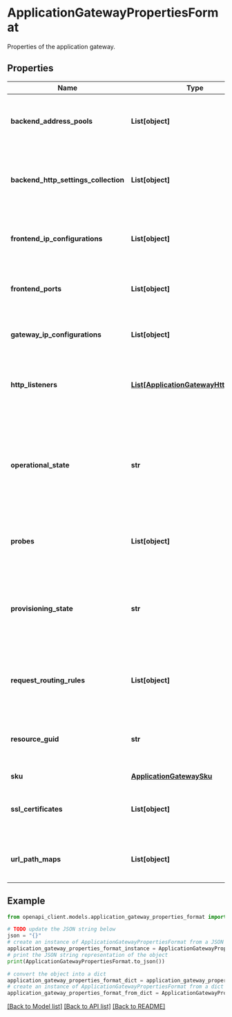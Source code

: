 # ApplicationGatewayPropertiesFormat

Properties of the application gateway.

## Properties

Name | Type | Description | Notes
------------ | ------------- | ------------- | -------------
**backend_address_pools** | **List[object]** | Backend address pool of the application gateway resource. | [optional] 
**backend_http_settings_collection** | **List[object]** | Backend http settings of the application gateway resource. | [optional] 
**frontend_ip_configurations** | **List[object]** | Frontend IP addresses of the application gateway resource. | [optional] 
**frontend_ports** | **List[object]** | Frontend ports of the application gateway resource. | [optional] 
**gateway_ip_configurations** | **List[object]** | Gets or sets subnets of application gateway resource | [optional] 
**http_listeners** | [**List[ApplicationGatewayHttpListener]**](ApplicationGatewayHttpListener.md) | Http listeners of the application gateway resource. | [optional] 
**operational_state** | **str** | Operational state of the application gateway resource. Possible values are: &#39;Stopped&#39;, &#39;Started&#39;, &#39;Running&#39;, and &#39;Stopping&#39;. | [optional] [readonly] 
**probes** | **List[object]** | Probes of the application gateway resource. | [optional] 
**provisioning_state** | **str** | Provisioning state of the application gateway resource. Possible values are: &#39;Updating&#39;, &#39;Deleting&#39;, and &#39;Failed&#39;. | [optional] 
**request_routing_rules** | **List[object]** | Request routing rules of the application gateway resource. | [optional] 
**resource_guid** | **str** | Resource GUID property of the application gateway resource. | [optional] 
**sku** | [**ApplicationGatewaySku**](ApplicationGatewaySku.md) |  | [optional] 
**ssl_certificates** | **List[object]** | SSL certificates of the application gateway resource. | [optional] 
**url_path_maps** | **List[object]** | URL path map of the application gateway resource. | [optional] 

## Example

```python
from openapi_client.models.application_gateway_properties_format import ApplicationGatewayPropertiesFormat

# TODO update the JSON string below
json = "{}"
# create an instance of ApplicationGatewayPropertiesFormat from a JSON string
application_gateway_properties_format_instance = ApplicationGatewayPropertiesFormat.from_json(json)
# print the JSON string representation of the object
print(ApplicationGatewayPropertiesFormat.to_json())

# convert the object into a dict
application_gateway_properties_format_dict = application_gateway_properties_format_instance.to_dict()
# create an instance of ApplicationGatewayPropertiesFormat from a dict
application_gateway_properties_format_from_dict = ApplicationGatewayPropertiesFormat.from_dict(application_gateway_properties_format_dict)
```
[[Back to Model list]](../README.md#documentation-for-models) [[Back to API list]](../README.md#documentation-for-api-endpoints) [[Back to README]](../README.md)


